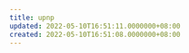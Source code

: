 ```yaml
---
title: upnp
updated: 2022-05-10T16:51:11.0000000+08:00
created: 2022-05-10T16:51:08.0000000+08:00
---
```


